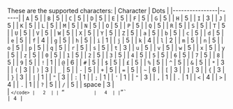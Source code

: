 These are the supported characters:
| Character      | Dots |
|----------------|------|
| `A`            |   5  |
| `B`            |   5  |
| `C`            |   5  |
| `D`            |   5  |
| `E`            |   5  |
| `F`            |   5  |
| `G`            |   5  |
| `H`            |   5  |
| `I`            |   3  |
| `J`            |   5  |
| `K`            |   5  |
| `L`            |   5  |
| `M`            |   5  |
| `N`            |   5  |
| `O`            |   5  |
| `P`            |   5  |
| `Q`            |   5  |
| `R`            |   5  |
| `S`            |   5  |
| `T`            |   5  |
| `U`            |   5  |
| `V`            |   5  |
| `W`            |   5  |
| `X`            |   5  |
| `Y`            |   5  |
| `Z`            |   5  |
| `a`            |   5  |
| `b`            |   5  |
| `c`            |   5  |
| `d`            |   5  |
| `e`            |   5  |
| `f`            |   4  |
| `g`            |   5  |
| `h`            |   5  |
| `i`            |   1  |
| `j`            |   5  |
| `k`            |   4  |
| `l`            |   2  |
| `m`            |   5  |
| `n`            |   5  |
| `o`            |   5  |
| `p`            |   5  |
| `q`            |   5  |
| `r`            |   5  |
| `s`            |   5  |
| `t`            |   3  |
| `u`            |   5  |
| `v`            |   5  |
| `w`            |   5  |
| `x`            |   5  |
| `y`            |   5  |
| `z`            |   5  |
| `0`            |   5  |
| `1`            |   5  |
| `2`            |   5  |
| `3`            |   5  |
| `4`            |   5  |
| `5`            |   5  |
| `6`            |   5  |
| `7`            |   5  |
| `8`            |   5  |
| `9`            |   5  |
| `!`            |   1  |
| `@`            |   6  |
| `#`            |   5  |
| `$`            |   5  |
| `£`            |   5  |
| `%`            |   5  |
| `^`            |   5  |
| `&`            |   5  |
| `*`            |   3  |
| `(`            |   3  |
| `)`            |   3  |
| `_`            |   5  |
| `-`            |   5  |
| `+`            |   5  |
| `=`            |   5  |
| `~`            |   6  |
| `[`            |   3  |
| `]`            |   3  |
| `{`            |   3  |
| `}`            |   3  |
| `|`            |   1  |
| `"`            |   3  |
| `:`            |   1  |
| `;`            |   1  |
| `'`            |   1  |
| `"`            |   3  |
| `,`            |   1  |
| `.`            |   1  |
| `<`            |   4  |
| `>`            |   4  |
| `.`            |   1  |
| `?`            |   5  |
| `/`            |   5  |
| space          |   3  |      
| <code>`</code> |   2  |
| `“`            |   4  |
| `”`            |   4  |